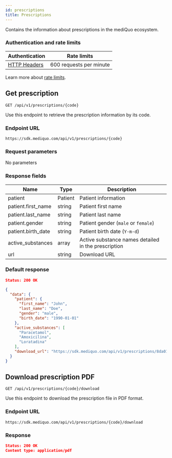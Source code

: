 ```yaml
---
id: prescriptions
title: Prescriptions
---
```


Contains the information about prescriptions in the mediQuo ecosystem.

### Authentication and rate limits

| Authentication                                | Rate limits             |
| --------------------------------------------- | ----------------------- |
| [HTTP Headers](/docs/overview#authentication) | 600 requests per minute |

Learn more about [rate limits](/docs/overview#rate-limiting).

## Get prescription

```
GET /api/v1/prescriptions/{code}
```
Use this endpoint to retrieve the prescription information by its code.

### Endpoint URL

`https://sdk.mediquo.com/api/v1/prescriptions/{code}`

### Request parameters

No parameters

### Response fields

| Name            | Type   | Description                                           |
| --------------- | ------ | ----------------------------------------------------- |
| patient            | Patient | Patient information |
| patient.first_name | string  | Patient first name                       |
| patient.last_name  | string  | Patient last name                                     |
| patient.gender     | string  | Patient gender (`male` or `female`)                   |
| patient.birth_date | string  | Patient birth date (`Y-m-d`)                          |
| active_substances  | array   | Active substance names detailed in the prescription                                         |
| url                | string  | Download URL                                          |

### Default response

```json
Status: 200 OK
```

```json
{
  "data": {
    "patient": {
      "first_name": "John",
      "last_name": "Doe",
      "gender": "male",
      "birth_date": "1990-01-01"
    },
    "active_substances": [
      "Paracetamol",
      "Amoxicilina",
      "Loratadina"
    ],
    "download_url": "https://sdk.mediquo.com/api/v1/prescriptions/8da0198f-33fa-4dbf-8f50-bbefe6fe15c/download"
  }
}
```

## Download prescription PDF

```
GET /api/v1/prescriptions/{code}/download
```
Use this endpoint to download the prescription file in PDF format.

### Endpoint URL

`https://sdk.mediquo.com/api/v1/prescriptions/{code}/download`

### Response

```json
Status: 200 OK
Content type: application/pdf
```
